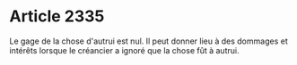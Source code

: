 # Article 2335

Le gage de la chose d'autrui est nul. Il peut donner lieu à des dommages et intérêts lorsque le créancier a ignoré que la chose fût à autrui.